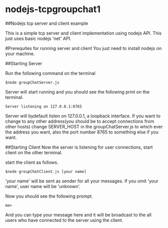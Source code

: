 # nodejs-tcpgroupchat1
##Nodejs tcp server and client example

This is a simple tcp server and client implementation using nodejs API. This just uses basic nodejs 'net' API.

#Prerequites for running server and client
You just need to install nodejs on your machine.

##Starting Server

Run the following command on the terminal

```
$node groupChatServer.js
```

Server will start running and you should see the following print on the terminal.

```
Server listening on 127.0.0.1:8765
```


Server will bydefault listen on 127.0.0.1, a loopback interface. If you want to change to any other address(you should be to accept connections from other hosts) change SERVER_HOST in the groupChatServer.js to which ever the address you want, also the port number 8765 to something else if you want.

##Starting Client
Now the server is listening for user connections, start client on the other terminal.

start the client as follows.

```
$node groupChatClient.js [your name]
```
'your name' will be sent as sender for all your messages. If you omit 'your name', user name will be 'unknown'.

Now you should see the following prompt.

```
me>
```
And you can type your message here and it will be broadcast to the all users who have connected to the server using the client.
